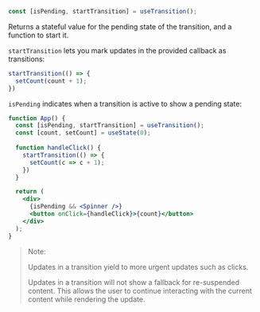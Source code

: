 ```jsx
const [isPending, startTransition] = useTransition();
```

Returns a stateful value for the pending state of the transition, and a function to start it.

`startTransition` lets you mark updates in the provided callback as transitions:

```jsx
startTransition(() => {
  setCount(count + 1);
})
```

`isPending` indicates when a transition is active to show a pending state:

```jsx
function App() {
  const [isPending, startTransition] = useTransition();
  const [count, setCount] = useState(0);
  
  function handleClick() {
    startTransition(() => {
      setCount(c => c + 1);
    })
  }

  return (
    <div>
      {isPending && <Spinner />}
      <button onClick={handleClick}>{count}</button>
    </div>
  );
}
```

> Note:
> 
> Updates in a transition yield to more urgent updates such as clicks.
> 
> Updates in a transition will not show a fallback for re-suspended content. This allows the user to continue interacting with the current content while rendering the update.